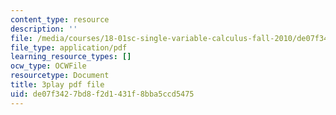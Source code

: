 ```yaml
---
content_type: resource
description: ''
file: /media/courses/18-01sc-single-variable-calculus-fall-2010/de07f3427bd8f2d1431f8bba5ccd5475_BSqNgPkeWIM.pdf
file_type: application/pdf
learning_resource_types: []
ocw_type: OCWFile
resourcetype: Document
title: 3play pdf file
uid: de07f342-7bd8-f2d1-431f-8bba5ccd5475
---
```

